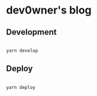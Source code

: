 # dev0wner's blog

## Development

```shell

yarn develop

```

## Deploy

```shell

yarn deploy

```

